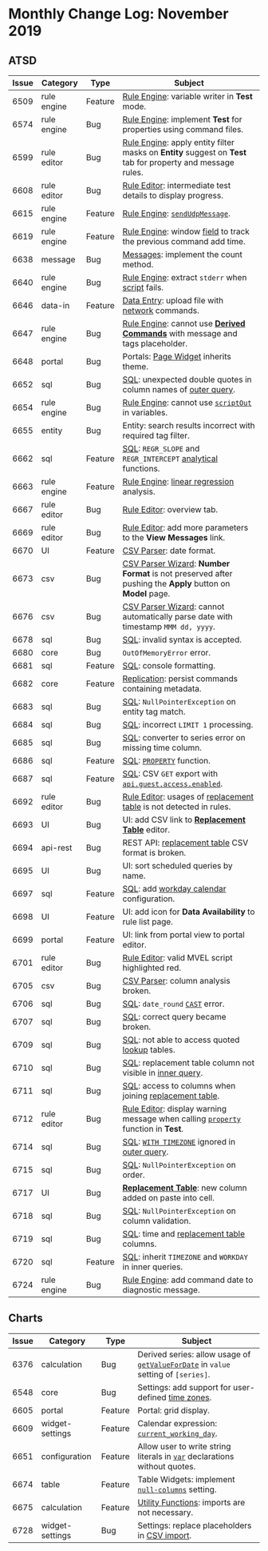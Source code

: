 # Monthly Change Log: November 2019

## ATSD

 Issue| Category    | Type    | Subject
------|-------------|---------|--------
6509|rule engine|Feature|[Rule Engine](../../rule-engine/README.md): variable writer in **Test** mode.
6574|rule engine|Bug|[Rule Engine](../../rule-engine/README.md): implement **Test** for properties using command files.
6599|rule editor|Bug|[Rule Engine](../../rule-engine/README.md): apply entity filter masks on **Entity** suggest on **Test** tab for property and message rules.
6608|rule editor|Bug|[Rule Editor](../../rule-engine/README.md): intermediate test details to display progress.
6615|rule engine|Feature|[Rule Engine](../../rule-engine/README.md): [`sendUdpMessage`](../../rule-engine/functions-utility.md#sendudpmessage).
6619|rule engine|Feature|[Rule Engine](../../rule-engine/README.md): window [field](../../rule-engine/window-fields.md#date-fields) to track the previous command add time.
6638|message|Bug|[Messages](../../api/data/messages/query.md): implement the count method.
6640|rule engine|Bug|[Rule Engine](../../rule-engine/README.md): extract `stderr` when [script](../../rule-engine/functions-script.md) fails.
6646|data-in|Feature|[Data Entry](../../tutorials/getting-started.md#writing-data): upload file with [network](../../api/network/README.md) commands.
6647|rule engine|Bug|[Rule Engine](../../rule-engine/README.md): cannot use [**Derived Commands**](../../rule-engine/derived.md) with message and tags placeholder.
6648|portal|Bug|Portals: [Page Widget](https://axibase.com/docs/charts/widgets/page-widget/) inherits theme.
6652|sql|Bug|[SQL](../../sql/README.md): unexpected double quotes in column names of [outer query](../../sql/README.md#inline-views).
6654|rule engine|Bug|[Rule Engine](../../rule-engine/README.md): cannot use [`scriptOut`](../../rule-engine/functions-script.md) in variables.
6655|entity|Bug|Entity: search results incorrect with required tag filter.
6662|sql|Feature|[SQL](../../sql/README.md): `REGR_SLOPE` and `REGR_INTERCEPT` [analytical](../../sql/README.md#regr_intercept) functions.
6663|rule engine|Feature|[Rule Engine](../../rule-engine/README.md): [linear regression](../../rule-engine/functions-statistical.md) analysis.
6667|rule editor|Bug|[Rule Editor](../../rule-engine/README.md): overview tab.
6669|rule editor|Bug|[Rule Editor](../../rule-engine/README.md): add more parameters to the **View Messages** link.
6670|UI|Feature|[CSV Parser](../../parsers/csv/README.md#uploading-csv-files): date format.
6673|csv|Bug|[CSV Parser Wizard](../../tutorials/getting-started-insert.md#csv-files): **Number Format** is not preserved after pushing the **Apply** button on **Model** page.
6676|csv|Bug|[CSV Parser Wizard](../../tutorials/getting-started-insert.md#csv-files): cannot automatically parse date with timestamp `MMM dd, yyyy`.
6678|sql|Bug|[SQL](../../sql/README.md): invalid syntax is accepted.
6680|core|Bug|`OutOfMemoryError` error.
6681|sql|Feature|[SQL](../../sql/README.md): console formatting.
6682|core|Feature|[Replication](../../administration/monitoring.md#replication): persist commands containing metadata.
6683|sql|Bug|[SQL](../../sql/README.md): `NullPointerException` on entity tag match.
6684|sql|Bug|[SQL](../../sql/README.md): incorrect `LIMIT 1` processing.
6685|sql|Bug|[SQL](../../sql/README.md): converter to series error on missing time column.
6686|sql|Feature|[SQL](../../sql/README.md): [`PROPERTY`](../../sql/README.md#property) function.
6687|sql|Feature|[SQL](../../sql/README.md): CSV `GET` export with [`api.guest.access.enabled`](../../administration/server-properties.md#other).
6692|rule editor|Bug|[Rule Editor](../../rule-engine/README.md): usages of [replacement table](../../rule-engine/functions-lookup.md#overview) is not detected in rules.
6693|UI|Bug|UI: add CSV link to [**Replacement Table**](../../rule-engine/functions-lookup.md#overview) editor.
6694|api-rest|Bug|REST API: [replacement table](../../api/meta/replacement-table/get.md#example-with-csv-format) CSV format is broken.
6695|UI|Bug|UI: sort scheduled queries by name.
6697|sql|Feature|[SQL](../../sql/README.md): add [workday calendar](../../sql/README.md#with-workday_calendar) configuration.
6698|UI|Feature|UI: add icon for **Data Availability** to rule list page.
6699|portal|Feature|UI: link from portal view to portal editor.
6701|rule editor|Bug|[Rule Editor](../../rule-engine/README.md): valid MVEL script highlighted red.
6705|csv|Bug|[CSV Parser](../../parsers/csv/README.md#uploading-csv-files): column analysis broken.
6706|sql|Bug|[SQL](../../sql/README.md): `date_round` [`CAST`](../../sql/README.md#cast) error.
6707|sql|Bug|[SQL](../../sql/README.md): correct query became broken.
6709|sql|Bug|[SQL](../../sql/README.md): not able to access quoted [lookup](../../sql/README.md#lookup) tables.
6710|sql|Bug|[SQL](../../sql/README.md): replacement table column not visible in [inner query](../../sql/README.md#inline-views).
6711|sql|Bug|[SQL](../../sql/README.md): access to columns when joining [replacement table](../../sql/README.md#lookup).
6712|rule editor|Bug|[Rule Editor](../../rule-engine/README.md): display warning message when calling [`property`](../../rule-engine/functions-property.md#property) function in **Test**.
6714|sql|Bug|[SQL](../../sql/README.md): [`WITH TIMEZONE`](../../sql/README.md#with-timezone) ignored in [outer query](../../sql/README.md#inline-views).
6715|sql|Bug|[SQL](../../sql/README.md): `NullPointerException` on order.
6717|UI|Bug|[**Replacement Table**](../../rule-engine/functions-lookup.md#overview): new column added on paste into cell.
6718|sql|Bug|[SQL](../../sql/README.md): `NullPointerException` on column validation.
6719|sql|Bug|[SQL](../../sql/README.md): time and [replacement table](../../sql/README.md#lookup) columns.
6720|sql|Feature|[SQL](../../sql/README.md): inherit `TIMEZONE` and `WORKDAY` in inner queries.
6724|rule engine|Bug|[Rule Engine](../../rule-engine/README.md): add command date to diagnostic message.

## Charts

 Issue| Category    | Type    | Subject
------|-------------|---------|--------
6376|calculation|Bug|Derived series: allow usage of [`getValueForDate`](https://axibase.com/docs/charts/syntax/udf.html#getvaluefordate) in `value` setting of `[series]`.
6548|core|Bug|Settings: add support for user-defined [time zones](https://axibase.com/docs/charts/widgets/shared/#timezone).
6605|portal|Feature|Portal: grid display.
6609|widget-settings|Feature|Calendar expression: [`current_working_day`](https://axibase.com/docs/charts/syntax/calendar.html#previous-time).
6651|configuration|Feature|Allow user to write string literals in [`var`](https://axibase.com/docs/charts/syntax/control-structures.html#var) declarations without quotes.
6674|table|Feature|Table Widgets: implement [`null-columns`](https://axibase.com/docs/charts/widgets/shared-table/#column-visibility) setting.
6675|calculation|Feature|[Utility Functions](https://axibase.com/docs/charts/syntax/udf.html#utility-functions): imports are not necessary.
6728|widget-settings|Bug|Settings: replace placeholders in [CSV import](https://axibase.com/docs/charts/syntax/control-structures.html#control-structures).
